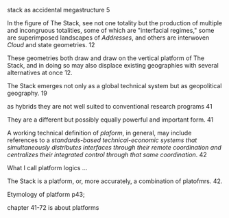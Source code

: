 stack as accidental megastructure 5

In the figure of The Stack, see not one totality but the production of multiple and incongruous totalities, some of which are "interfacial regimes," some are superimposed landscapes of _Addresses_, and others are interwoven _Cloud_ and state geometries. 12

These geometries both draw and draw on the vertical platform of The Stack, and in doing so may also displace existing geographies with several alternatives at once 12. 

The Stack emerges not only as a global technical system but as geopolitical geography. 19

as hybrids they are not well suited to conventional research programs 41

They are a different but possibly equally powerful and important form. 41

A working technical definition of _plaform_, in general, may include references to a _standards-based technical-economic systems that simultaneously distributes interfaces through their remote coordination and centralizes their integrated control through that same coordination_. 42

What I call platform logics  ... 

The Stack is a platform, or, more accurately, a combination of platofmrs. 42. 

Etymology of platform p43; 

chapter 41-72 is about platforms
